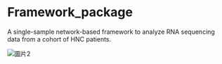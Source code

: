 # Framework_package
A single-sample network-based framework to analyze RNA sequencing data from a cohort of HNC patients.


![圖片2](https://github.com/user-attachments/assets/f261edb8-91ce-48e3-b2e7-aed5dffc5172)
